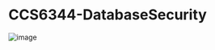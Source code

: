 # CCS6344-DatabaseSecurity
![image](https://github.com/user-attachments/assets/adbd3b96-bcd1-4fbd-a479-0780d3068a83)
